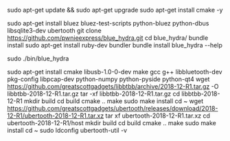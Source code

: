 
sudo apt-get update && sudo apt-get upgrade
sudo apt-get install cmake -y

sudo apt-get install bluez bluez-test-scripts python-bluez python-dbus libsqlite3-dev ubertooth
git clone https://github.com/pwnieexpress/blue_hydra.git
cd blue_hydra/
bundle install
sudo apt-get install ruby-dev bundler
bundle install
blue_hydra --help

sudo ./bin/blue_hydra

sudo apt-get install cmake libusb-1.0-0-dev make gcc g++ libbluetooth-dev pkg-config libpcap-dev python-numpy python-pyside python-qt4
wget https://github.com/greatscottgadgets/libbtbb/archive/2018-12-R1.tar.gz -O libbtbb-2018-12-R1.tar.gz
tar -xf libbtbb-2018-12-R1.tar.gz
cd libbtbb-2018-12-R1
mkdir build
cd build
 cmake ..
make
sudo make install
cd ~
wget https://github.com/greatscottgadgets/ubertooth/releases/download/2018-12-R1/ubertooth-2018-12-R1.tar.xz
tar xf ubertooth-2018-12-R1.tar.xz
cd ubertooth-2018-12-R1/host
mkdir build
cd build
cmake ..
make
sudo make install
cd ~
sudo ldconfig
ubertooth-util -v